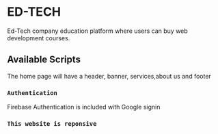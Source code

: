 # ED-TECH

Ed-Tech company education platform where users can buy web development courses.

## Available Scripts

The home page will have a header, banner, services,about us and footer

### `Authentication`

Firebase Authentication is included with Google signin

### `This website is reponsive`
